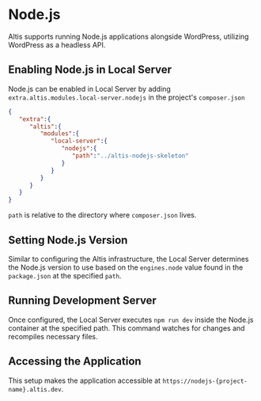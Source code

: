 # Node.js

Altis supports running Node.js applications alongside WordPress, utilizing WordPress as a headless API.

## Enabling Node.js in Local Server

Node.js can be enabled in Local Server by adding `extra.altis.modules.local-server.nodejs` in the project's `composer.json`

```json
{
   "extra":{
      "altis":{
         "modules":{
            "local-server":{
               "nodejs":{
                  "path":"../altis-nodejs-skeleton"
               }
            }
         }
      }
   }
}
```

`path` is relative to the directory where `composer.json` lives.

## Setting Node.js Version
Similar to configuring the Altis infrastructure, the Local Server determines the Node.js version to use based on the `engines.node` value found in the `package.json` at the specified `path`.

## Running Development Server
Once configured, the Local Server executes `npm run dev` inside the Node.js container at the specified path. This command watches for changes and recompiles necessary files.

## Accessing the Application
This setup makes the application accessible at `https://nodejs-{project-name}.altis.dev`.
